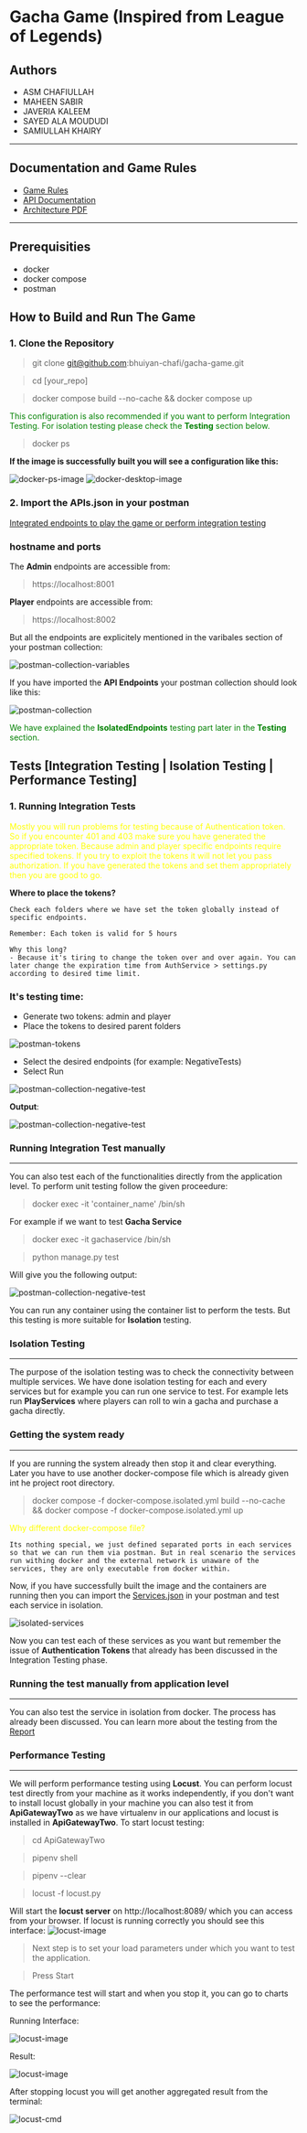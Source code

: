 # Gacha Game (Inspired from League of Legends)

## Authors

- ASM CHAFIULLAH
- MAHEEN SABIR
- JAVERIA KALEEM
- SAYED ALA MOUDUDI
- SAMIULLAH KHAIRY

---

## Documentation and Game Rules
- [Game Rules]()
- [API Documentation]()
- [Architecture PDF]()
---
## Prerequisities
- docker
- docker compose
- postman
## How to Build and Run The Game

### 1. Clone the Repository


> git clone git@github.com:bhuiyan-chafi/gacha-game.git

> cd [your_repo]

> docker compose build --no-cache && docker compose up

<span style="color: green;">This configuration is also recommended if you want to perform Integration Testing. For isolation testing please check the **Testing** section below.</span>

> docker ps

**If the image is successfully built you will see a configuration like this:**

![docker-ps-image](Docs/images/docker-ps.png)
![docker-desktop-image](Docs/images/docker-desktop.png)

### 2. Import the APIs.json in your postman
[Integrated endpoints to play the game or perform integration testing](Docs/ApiDocs/Gateways.json)

### hostname and ports
The **Admin** endpoints are accessible from:
> https://localhost:8001

**Player** endpoints are accessible from:
> https://localhost:8002

But all the endpoints are explicitely mentioned in the varibales section of your postman collection:

![postman-collection-variables](Docs/images/postman-collection-variables.png)

If you have imported the **API Endpoints** your postman collection should look like this:

![postman-collection](Docs/images/postman-collection.png)

<span style="color: green;">We have explained the **IsolatedEndpoints** testing part later in the **Testing** section.</span>

## Tests [Integration Testing | Isolation Testing | Performance Testing]
### 1. Running Integration Tests


<span style="color: yellow;">Mostly you will run problems for testing because of Authentication token. So if you encounter 401 and 403 make sure you have generated the appropriate token. Because admin and player specific endpoints require specified tokens. If you try to exploit the tokens it will not let you pass authorization. If you have generated the tokens and set them appropriately then you are good to go.</span>

**Where to place the tokens?**
    
    Check each folders where we have set the token globally instead of specific endpoints. 

    Remember: Each token is valid for 5 hours

    Why this long?
    - Because it's tiring to change the token over and over again. You can later change the expiration time from AuthService > settings.py according to desired time limit.

### It's testing time:

- Generate two tokens: admin and player
- Place the tokens to desired parent folders

![postman-tokens](Docs/images/token-locations.png)

- Select the desired endpoints (for example: NegativeTests)
- Select Run 

![postman-collection-negative-test](Docs/images/run-collection.png)

**Output**:

![postman-collection-negative-test](Docs/images/run-collection-result.png)

### Running Integration Test manually
---

You can also test each of the functionalities directly from the application level. To perform unit testing follow the given proceedure:
> docker exec -it 'container_name' /bin/sh

For example if we want to test **Gacha Service**

> docker exec -it gachaservice /bin/sh

> python manage.py test

Will give you the following output:

![postman-collection-negative-test](Docs/images/unit-test.png)

You can run any container using the container list to perform the tests. But this testing is more suitable for **Isolation** testing. 

### Isolation Testing 
---
The purpose of the isolation testing was to check the connectivity between multiple services. We have done isolation testing for each and every services but for example you can run one service to test. For example lets run **PlayServices** where players can roll to win a gacha and purchase a gacha directly.

### Getting the system ready
----
If you are running the system already then stop it and clear everything. Later you have to use another docker-compose file which is already given int he project root directory.

> docker compose -f docker-compose.isolated.yml build --no-cache && docker compose -f docker-compose.isolated.yml up 

<span style="color:yellow">Why different docker-compose file?</span>
    
    Its nothing special, we just defined separated ports in each services so that we can run them via postman. But in real scenario the services run withing docker and the external network is unaware of the services, they are only executable from docker within.

Now, if you have successfully built the image and the containers are running then you can import the [Services.json](Docs/ApiDocs/Services.json) in your postman and test each service in isolation.

![isolated-services](Docs/images/services-postman.png)

Now you can test each of these services as you want but remember the issue of **Authentication Tokens** that already has been discussed in the Integration Testing phase. 

### Running the test manually from application level
-----
You can also test the service in isolation from docker. The process has already been discussed. You can learn more about the testing from the [Report]()

### Performance Testing
---
We will perform performance testing using **Locust**. You can perform locust test directly from your machine as it works independently, if you don't want to install locust globally in your machine you can also test it from **ApiGatewayTwo** as we have virtualenv in our applications and locust is installed in **ApiGatewayTwo**. To start locust testing:

> cd ApiGatewayTwo

> pipenv shell

> pipenv --clear

> locust -f locust.py

Will start the **locust server** on http://localhost:8089/ which you can access from your browser. If locust is running correctly you should see this interface:
![locust-image](Docs/images/locust.png)

> Next step is to set your load parameters under which you want to test the application. 

> Press Start

The performance test will start and when you stop it, you can go to charts to see the performance:

Running Interface:

![locust-image](Docs/images/locust-running.png)

Result:

![locust-image](Docs/images/locust-result.png)

After stopping locust you will get another aggregated result from the terminal:

![locust-cmd](Docs/images/locust-cmd.png)